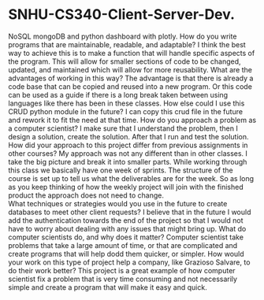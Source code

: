 # SNHU-CS340-Client-Server-Dev.
NoSQL mongoDB and python dashboard with plotly.
How do you write programs that are maintainable, readable, and adaptable? 
  I think the best way to achieve this is to make a function that will handle specific aspects 
  of the program. This will allow for smaller sections of code to be changed, updated, and maintained
  which will allow for more reusability. 
What are the advantages of working in this way?
  The advantage is that there is already a code base that can be copied and reused into a new program.
  Or this code can be used as a guide if there is a long break taken between using languages like there has
  been in these classes. 
How else could I use this CRUD python module in the future?
  I can copy this crud file in the future and rework it to fit the need at that time. 
How do you approach a problem as a computer scientist?
  I make sure that I understand the problem, then I design a solution, create the solution. After that I run and test the solution. 
How did your approach to this project differ from previous assignments in other courses?
  My approach was not any different than in other classes. I take the big picture and break it into smaller parts. While working through this class we basically have one week of sprints. The structure of the course is set up to tell us what the deliverables are for the week.
  So as long as you keep thinking of how the weekly project will join with the finished product the approach does not need to change.   
What techniques or strategies would you use in the future to create databases to meet other client requests?
  I believe that in the future I would add the authentication towards the end of the project so that I would not have to worry about dealing
  with any issues that might bring up. 
What do computer scientists do, and why does it matter? 
  Computer scientist take problems that take a large amount of time, or that are complicated and create  programs that will help dodd them 
  quicker, or simpler. 
How would your work on this type of project help a company, like Grazioso Salvare, to do their work better?
  This project is a great example of how computer scientist fix a problem that is very time consuming and not necessarily simple and create 
  a program that will make it easy and quick. 
